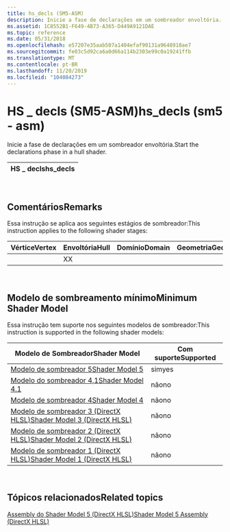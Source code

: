 ```yaml
---
title: hs_decls (SM5-ASM)
description: Inicie a fase de declarações em um sombreador envoltória.
ms.assetid: 1C8552B1-F649-4B73-A365-D449A9121DAE
ms.topic: reference
ms.date: 05/31/2018
ms.openlocfilehash: e57207e35aab507a1404efaf90131a9648918ae7
ms.sourcegitcommit: fe03c5d92ca6a0d66a114b2303e99c0a19241ffb
ms.translationtype: MT
ms.contentlocale: pt-BR
ms.lasthandoff: 11/20/2019
ms.locfileid: "104084273"
---
```

# <a name="hs_decls-sm5---asm"></a><span data-ttu-id="4e1dd-103">HS \_ decls (SM5-ASM)</span><span class="sxs-lookup"><span data-stu-id="4e1dd-103">hs\_decls (sm5 - asm)</span></span>

<span data-ttu-id="4e1dd-104">Inicie a fase de declarações em um sombreador envoltória.</span><span class="sxs-lookup"><span data-stu-id="4e1dd-104">Start the declarations phase in a hull shader.</span></span>



| <span data-ttu-id="4e1dd-105">HS \_ decls</span><span class="sxs-lookup"><span data-stu-id="4e1dd-105">hs\_decls</span></span> |
|-----------|



 

## <a name="remarks"></a><span data-ttu-id="4e1dd-106">Comentários</span><span class="sxs-lookup"><span data-stu-id="4e1dd-106">Remarks</span></span>

<span data-ttu-id="4e1dd-107">Essa instrução se aplica aos seguintes estágios de sombreador:</span><span class="sxs-lookup"><span data-stu-id="4e1dd-107">This instruction applies to the following shader stages:</span></span>



| <span data-ttu-id="4e1dd-108">Vértice</span><span class="sxs-lookup"><span data-stu-id="4e1dd-108">Vertex</span></span> | <span data-ttu-id="4e1dd-109">Envoltória</span><span class="sxs-lookup"><span data-stu-id="4e1dd-109">Hull</span></span> | <span data-ttu-id="4e1dd-110">Domínio</span><span class="sxs-lookup"><span data-stu-id="4e1dd-110">Domain</span></span> | <span data-ttu-id="4e1dd-111">Geometria</span><span class="sxs-lookup"><span data-stu-id="4e1dd-111">Geometry</span></span> | <span data-ttu-id="4e1dd-112">16x16</span><span class="sxs-lookup"><span data-stu-id="4e1dd-112">Pixel</span></span> | <span data-ttu-id="4e1dd-113">Computação</span><span class="sxs-lookup"><span data-stu-id="4e1dd-113">Compute</span></span> |
|--------|------|--------|----------|-------|---------|
|        | <span data-ttu-id="4e1dd-114">X</span><span class="sxs-lookup"><span data-stu-id="4e1dd-114">X</span></span>    |        |          |       |         |



 

## <a name="minimum-shader-model"></a><span data-ttu-id="4e1dd-115">Modelo de sombreamento mínimo</span><span class="sxs-lookup"><span data-stu-id="4e1dd-115">Minimum Shader Model</span></span>

<span data-ttu-id="4e1dd-116">Essa instrução tem suporte nos seguintes modelos de sombreador:</span><span class="sxs-lookup"><span data-stu-id="4e1dd-116">This instruction is supported in the following shader models:</span></span>



| <span data-ttu-id="4e1dd-117">Modelo de Sombreador</span><span class="sxs-lookup"><span data-stu-id="4e1dd-117">Shader Model</span></span>                                              | <span data-ttu-id="4e1dd-118">Com suporte</span><span class="sxs-lookup"><span data-stu-id="4e1dd-118">Supported</span></span> |
|-----------------------------------------------------------|-----------|
| [<span data-ttu-id="4e1dd-119">Modelo de sombreador 5</span><span class="sxs-lookup"><span data-stu-id="4e1dd-119">Shader Model 5</span></span>](d3d11-graphics-reference-sm5.md)        | <span data-ttu-id="4e1dd-120">sim</span><span class="sxs-lookup"><span data-stu-id="4e1dd-120">yes</span></span>       |
| [<span data-ttu-id="4e1dd-121">Modelo do sombreador 4,1</span><span class="sxs-lookup"><span data-stu-id="4e1dd-121">Shader Model 4.1</span></span>](dx-graphics-hlsl-sm4.md)              | <span data-ttu-id="4e1dd-122">não</span><span class="sxs-lookup"><span data-stu-id="4e1dd-122">no</span></span>        |
| [<span data-ttu-id="4e1dd-123">Modelo de sombreador 4</span><span class="sxs-lookup"><span data-stu-id="4e1dd-123">Shader Model 4</span></span>](dx-graphics-hlsl-sm4.md)                | <span data-ttu-id="4e1dd-124">não</span><span class="sxs-lookup"><span data-stu-id="4e1dd-124">no</span></span>        |
| [<span data-ttu-id="4e1dd-125">Modelo de sombreador 3 (DirectX HLSL)</span><span class="sxs-lookup"><span data-stu-id="4e1dd-125">Shader Model 3 (DirectX HLSL)</span></span>](dx-graphics-hlsl-sm3.md) | <span data-ttu-id="4e1dd-126">não</span><span class="sxs-lookup"><span data-stu-id="4e1dd-126">no</span></span>        |
| [<span data-ttu-id="4e1dd-127">Modelo de sombreador 2 (DirectX HLSL)</span><span class="sxs-lookup"><span data-stu-id="4e1dd-127">Shader Model 2 (DirectX HLSL)</span></span>](dx-graphics-hlsl-sm2.md) | <span data-ttu-id="4e1dd-128">não</span><span class="sxs-lookup"><span data-stu-id="4e1dd-128">no</span></span>        |
| [<span data-ttu-id="4e1dd-129">Modelo de sombreador 1 (DirectX HLSL)</span><span class="sxs-lookup"><span data-stu-id="4e1dd-129">Shader Model 1 (DirectX HLSL)</span></span>](dx-graphics-hlsl-sm1.md) | <span data-ttu-id="4e1dd-130">não</span><span class="sxs-lookup"><span data-stu-id="4e1dd-130">no</span></span>        |



 

## <a name="related-topics"></a><span data-ttu-id="4e1dd-131">Tópicos relacionados</span><span class="sxs-lookup"><span data-stu-id="4e1dd-131">Related topics</span></span>

<dl> <dt>

[<span data-ttu-id="4e1dd-132">Assembly do Shader Model 5 (DirectX HLSL)</span><span class="sxs-lookup"><span data-stu-id="4e1dd-132">Shader Model 5 Assembly (DirectX HLSL)</span></span>](shader-model-5-assembly--directx-hlsl-.md)
</dt> </dl>

 

 




